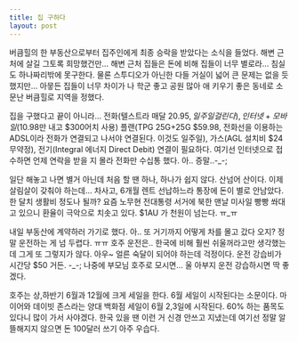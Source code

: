 ```yaml
---
title: 집 구하다
layout: post
---
```

버큼힐의 한 부동산으로부터 집주인에게 최종 승락을 받았다는 소식을 들었다. 해변 근처에 살길 그토록 희망했건만&#8230; 해변 근처 집들은 돈에 비해 집들이 너무 별로라&#8230; 침실도 하나짜리밖에 못구한다. 물론 스투디오가 아닌한 다들 거실이 넓어 큰 문제는 없을 듯 했지만&#8230; 아뭏든 집들이 너무 차이가 나 학군 좋고 공원 많아 애 키우기 좋은 동네로 소문난 버큼힐로 지역을 정했다. 

집을 구했다고 끝이 아니라&#8230; 전화(텔스트라 매달 $20.95, 일주일 걸린다), 인터넷+모바일($10.98만 내고 $300어치 사용) 플랜(TPG 25G+25G $59.98, 전화선을 이용하는 ADSL이라 전화가 연결되고 나서야 연결된다. 이것도 일주일), 가스(AGL 설치비 $24 무약정), 전기(Integral 에너지 Direct Debit) 연결이 필요하다. 여기선 인터넷으로 접수하면 언제 연락을 받을 지 몰라 전화만 수십통 했다. 아.. 증말..-_-; 

일단 해놓고 나면 별거 아닌데 처음 할 땐 하나, 하나가 쉽지 않다. 산넘어 산이다. 이제 살림살이 갖춰야 하는데&#8230; 차사고, 6개월 렌트 선납하느라 통장에 돈이 별로 안남았다. 한 달치 생활비 정도나 될까? 요즘 노무현 전대통령 서거에 북한 맨날 미사일 빵빵 쏴대고 있으니 환율이 극악으로 치솟고 있다. $1AU 가 천원이 넘는다. ㅠ_ㅠ 

내일 부동산에 계약하러 가기로 했다. 아.. 또 거기까지 어떻게 차를 몰고 갔다 오지? 정말 운전하는 게 넘 두렵다. ㅠㅠ 호주 운전은.. 한국에 비해 훨씬 쉬울꺼라고만 생각했는데 그게 또 그렇지가 않다. 아우~ 얼른 숙달이 되어야 하는데 걱정이다. 운전 강습비가 시간당 $50 거든. -_-; 나중에 부모님 호주로 모시면&#8230; 울 아부지 운전 강습하시면 딱 좋겠다. 

호주는 상,하반기 6월과 12월에 크게 세일을 한다. 6월 세일이 시작된다는 소문이다. 마이어와 데이빗 존스라는 양대 백화점 세일이 6월 2,3일에 시작된다. 60% 하는 품목도 있다니 많이 가서 사야겠다. 한국 있을 땐 이런 거 신경 안쓰고 지냈는데 여기선 정말 알뜰해지지 않으면 돈 100달러 쓰기 아주 우습다.